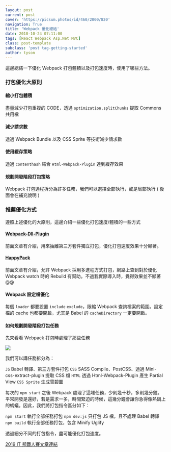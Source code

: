 ```yaml
---
layout: post
current: post
cover: 'https://picsum.photos/id/460/2000/820'
navigation: True
title: 'Webpack 優化總結'
date: 2018-10-24 07:11:00
tags: [React Webpack Asp.Net MVC]
class: post-template
subclass: 'post tag-getting-started'
author: tyson
---
```


這邊總結一下優化 Webpack 打包體積以及打包速度時，使用了哪些方法。

### 打包優化大原則

#### 縮小打包體積

盡量減少打包重複的 CODE，透過 `optimization.splitChunks` 提取 Commons 共用檔

#### 減少請求數

透過 Webpack Bundle 以及 CSS Sprite 等技術減少請求數

#### 使用緩存策略

透過 `contenthash` 結合 `Html-Webpack-Plugin` 達到緩存效果

#### 規劃開發階段打包策略

Webpack 打包過程拆分為許多任務，我們可以選擇全部執行，或是局部執行 ( 後面會在補充說明 )

### 推薦優化方式

遵照上述優化的大原則，這邊介紹一些優化打包速度/體積的一些方式

#### [Webpack-Dll-Plugin](https://ithelp.ithome.com.tw/articles/10201329)

前面文章有介紹，用來抽離第三方套件獨立打包，優化打包速度效果十分顯著。

#### [HappyPack](https://ithelp.ithome.com.tw/articles/10203713)

前面文章有介紹，允許 Webpack 採用多進程方式打包，網路上查到對於優化 Webpack watch 時的 Rebuild 有幫助。不過我實際導入時，覺得效果並不顯著 @@

#### Webpack 設定檔優化

每個 `loader` 都要設置 `include` `exclude`，限縮 Webpack 查詢檔案的範圍。設定檔的 cache 也都要開啟，尤其是 Babel 的 `cacheDirectory` 一定要開啟。

#### 如何規劃開發階段打包任務

先來看看 Webpack 打包時處理了那些任務

![](https://i.imgur.com/WqIH86w.png)

我們可以講任務拆分為：

`JS` Babel 轉譯、第三方套件打包
`CSS` SASS Compile、PostCSS、透過 Mini-css-extract-plugin 提取 CSS 檔
`HTML` 透過 Html-Webpack-Plugin 產生 Partial View
`CSS Sprite` 生成雪碧圖

每次的 `npm start` 之後 Webpack 處理了這堆任務，少則幾十秒，多則幾分鐘。平常開發是還好，若是需求一多，時間緊迫的時候，這幾分鐘會讓你急得像熱鍋上的螞蟻。因此，我們將打包指令區分如下：

`npm start` 執行全部任務打包
`npm dev:js` 只打包 JS 檔，且不處理 Babel 轉譯
`npm build` 執行全部任務打包，包含 Minify Uglify

透過細分不同的打包指令，盡可能優化打包速度。

[2019 IT 邦鐵人賽文章連結](https://ithelp.ithome.com.tw/articles/10199438)
